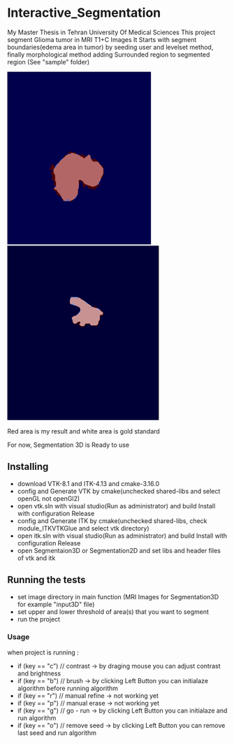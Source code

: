 # Interactive_Segmentation
My Master Thesis in Tehran University Of Medical Sciences
This project segment Glioma tumor in MRI T1+C Images
It Starts with segment boundaries(edema area in tumor) by seeding user and levelset method, finally morphological method adding Surrounded region to segmented region (See "sample" folder)

![first test](sample/sample1.png)   ![first test](sample/sample2.png)

Red area is my result and white area is gold standard

For now, Segmentation 3D is Ready to use

## Installing

- download VTK-8.1 and ITK-4.13 and cmake-3.16.0
- config and Generate VTK by cmake(unchecked shared-libs and select openGL not openGl2) 
- open vtk.sln with visual studio(Run as administrator) and build Install with configuration Release 
- config and Generate ITK by cmake(unchecked shared-libs, check module_ITKVTKGlue and select vtk directory) 
- open itk.sln with visual studio(Run as administrator) and build Install with configuration Release 
- open Segmentaion3D or Segmentation2D and set libs and header files of vtk and itk

## Running the tests

- set image directory in main function (MRI Images for Segmentation3D for example "input3D" file)
- set upper and lower threshold of area(s) that you want to segment
- run the project

### Usage

when project is running :
- if (key == "c") // contrast -> by draging mouse you can adjust contrast and brightness
- if (key == "b") // brush -> by clicking Left Button you can initialaze algorithm before running algorithm
- if (key == "r") // manual refine -> not working yet
- if (key == "p") // manual erase -> not working yet
- if (key == "g") // go - run -> by clicking Left Button you can initialaze and run algorithm
- if (key == "o") // remove seed -> by clicking Left Button you can remove last seed and run algorithm
